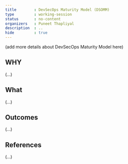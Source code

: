 ```yaml
---
title        : DevSecOps Maturity Model (DSOMM)
type         : working-session
status       : no-content
organizers   : Puneet Thapliyal
description  : ..
hide         : true
---
```


(add more details about DevSecOps Maturity Model here)

## WHY

(...)

## What

(...)

## Outcomes

(...)

## References

(...)

